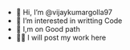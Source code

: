 - 👋 Hi, I’m @vijaykumargolla97
- 👀 I’m interested in writting Code 
- 🌱 I,m on Good path 
- 🧑‍💻 I will post my work here

<!---
vijaykumargolla97/vijaykumargolla97 is a ✨ special ✨ repository because its `README.md` (this file) appears on your GitHub profile.
You can click the Preview link to take a look at your changes.
--->
